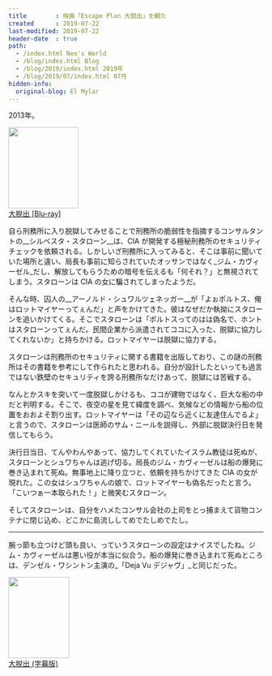 ```yaml
---
title        : 映画「Escape Plan 大脱出」を観た
created      : 2019-07-22
last-modified: 2019-07-22
header-date  : true
path:
  - /index.html Neo's World
  - /blog/index.html Blog
  - /blog/2019/index.html 2019年
  - /blog/2019/07/index.html 07月
hidden-info:
  original-blog: El Mylar
---
```


2013年。

<div class="ad-amazon">
  <div class="ad-amazon-image">
    <a href="https://www.amazon.co.jp/dp/B01H3KPS38?tag=neos21-22&amp;linkCode=osi&amp;th=1&amp;psc=1">
      <img src="https://m.media-amazon.com/images/I/61SDO4mFu-L._SL160_.jpg" width="138" height="160">
    </a>
  </div>
  <div class="ad-amazon-info">
    <div class="ad-amazon-title">
      <a href="https://www.amazon.co.jp/dp/B01H3KPS38?tag=neos21-22&amp;linkCode=osi&amp;th=1&amp;psc=1">大脱出 [Blu-ray]</a>
    </div>
  </div>
</div>

自ら刑務所に入り脱獄してみせることで刑務所の脆弱性を指摘するコンサルタントの__シルベスタ・スタローン__は、CIA が開発する極秘刑務所のセキュリティチェックを依頼される。しかしいざ刑務所に入ってみると、そこは事前に聞いていた場所と違い、局長も事前に知らされていたオッサンではなく_ジム・カヴィーゼル_だし、解放してもらうための暗号を伝えるも「何それ？」と無視されてしまう。スタローンは CIA の女に騙されてしまったようだ。

そんな時、囚人の__アーノルド・シュワルツェネッガー__が「よぉポルトス、俺はロットマイヤーってぇんだ」と声をかけてきた。彼はなぜだか執拗にスタローンを追いかけてくる。そこでスタローンは「ポルトスってのはは偽名で、ホントはスタローンってぇんだ。民間企業から派遣されてココに入った、脱獄に協力してくれないか」と持ちかける。ロットマイヤーは脱獄に協力する。

スタローンは刑務所のセキュリティに関する書籍を出版しており、この謎の刑務所はその書籍を参考にして作られたと思われる。自分が設計したといっても過言ではない鉄壁のセキュリティを誇る刑務所なだけあって、脱獄には苦戦する。

なんとかスキを突いて一度脱獄しかけるも、ココが建物ではなく、巨大な船の中だと判明する。そこで、夜空の星を見て緯度を調べ、気候などの情報から船の位置をおおよそ割り出す。ロットマイヤーは「その辺なら近くに友達住んでるよ」と言うので、スタローンは医師のサム・ニールを説得し、外部に脱獄決行日を発信してもらう。

決行日当日、てんやわんやあって、協力してくれていたイスラム教徒は死ぬが、スタローンとシュワちゃんは逃げ切る。局長のジム・カヴィーゼルは船の爆発に巻き込まれて死ぬ。無事地上に降り立つと、依頼を持ちかけてきた CIA の女が現れた。この女はシュワちゃんの娘で、ロットマイヤーも偽名だったと言う。「こいつぁ一本取られた！」と微笑むスタローン。

そしてスタローンは、自分をハメたコンサル会社の上司をとっ捕まえて貨物コンテナに閉じ込め、どこかに島流ししてめでたしめでたし。

---

腕っ節も立つけど頭も良い、っていうスタローンの設定はナイスでしたね。ジム・カヴィーゼルは悪い役が本当に似合う。船の爆発に巻き込まれて死ぬところは、デンゼル・ワシントン主演の_「Deja Vu デジャヴ」_と同じだった。

<div class="ad-amazon">
  <div class="ad-amazon-image">
    <a href="https://www.amazon.co.jp/dp/B00LG9EGSQ?tag=neos21-22&amp;linkCode=osi&amp;th=1&amp;psc=1">
      <img src="https://m.media-amazon.com/images/I/51Ln3Pp5HxL._SL160_.jpg" width="120" height="160">
    </a>
  </div>
  <div class="ad-amazon-info">
    <div class="ad-amazon-title">
      <a href="https://www.amazon.co.jp/dp/B00LG9EGSQ?tag=neos21-22&amp;linkCode=osi&amp;th=1&amp;psc=1">大脱出 (字幕版)</a>
    </div>
  </div>
</div>
